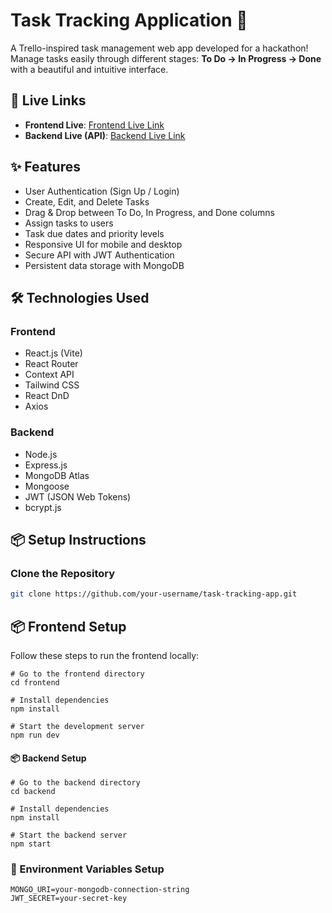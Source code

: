 # Task Tracking Application 📝

A Trello-inspired task management web app developed for a hackathon!  
Manage tasks easily through different stages: **To Do → In Progress → Done** with a beautiful and intuitive interface.

## 🚀 Live Links

- **Frontend Live**: [Frontend Live Link](hackathon-frontend-liart-three.vercel.app
)
- **Backend Live (API)**: [Backend Live Link](hackathon-backend-chi-orcin.vercel.app)

## ✨ Features

- User Authentication (Sign Up / Login)
- Create, Edit, and Delete Tasks
- Drag & Drop between To Do, In Progress, and Done columns
- Assign tasks to users
- Task due dates and priority levels
- Responsive UI for mobile and desktop
- Secure API with JWT Authentication
- Persistent data storage with MongoDB

## 🛠️ Technologies Used

### Frontend
- React.js (Vite)
- React Router
- Context API
- Tailwind CSS
- React DnD
- Axios

### Backend
- Node.js
- Express.js
- MongoDB Atlas
- Mongoose
- JWT (JSON Web Tokens)
- bcrypt.js

## 📦 Setup Instructions

### Clone the Repository

```bash
git clone https://github.com/your-username/task-tracking-app.git
```
## 📦 Frontend Setup

Follow these steps to run the frontend locally:

```
# Go to the frontend directory
cd frontend

# Install dependencies
npm install

# Start the development server
npm run dev
```

#### 📦 Backend Setup
```
# Go to the backend directory
cd backend

# Install dependencies
npm install

# Start the backend server
npm start
```
### 🔑 Environment Variables Setup
```
MONGO_URI=your-mongodb-connection-string
JWT_SECRET=your-secret-key
```
